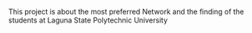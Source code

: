 This project is about the most preferred Network and the finding of the students at Laguna State Polytechnic University 
